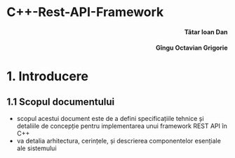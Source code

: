 # C++-Rest-API-Framework
<p align="right">
  <h4 align="right">Tătar Ioan  Dan</h4>
  <h4 align="right">Gîngu Octavian Grigorie</h4>
</p>


# 1. Introducere

## 1.1 Scopul documentului
- scopul acestui document este de a defini specificațiile tehnice și detaliile de concepție pentru implementarea unui framework REST API în C++
- va detalia arhitectura, cerințele, și descrierea componentelor esențiale ale sistemului
